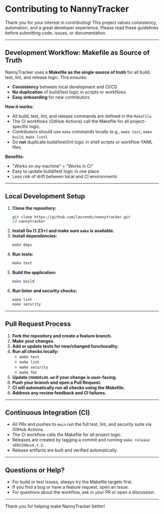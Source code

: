 # Contributing to NannyTracker

Thank you for your interest in contributing! This project values consistency, automation, and a great developer experience. Please read these guidelines before submitting code, issues, or documentation.

---

## Development Workflow: Makefile as Source of Truth

NannyTracker uses a **Makefile as the single source of truth** for all build, test, lint, and release logic. This ensures:
- **Consistency** between local development and CI/CD
- **No duplication** of build/test logic in scripts or workflows
- **Easy onboarding** for new contributors

**How it works:**
- All build, test, lint, and release commands are defined in the `Makefile`.
- The CI workflows (GitHub Actions) call the Makefile for all project-specific logic.
- Contributors should use `make` commands locally (e.g., `make test`, `make build`, `make lint`).
- Do **not** duplicate build/test/lint logic in shell scripts or workflow YAML files.

**Benefits:**
- "Works on my machine" = "Works in CI"
- Easy to update build/test logic in one place
- Less risk of drift between local and CI environments

---

## Local Development Setup

1. **Clone the repository:**
   ```bash
   git clone https://github.com/laurendc/nannytracker.git
   cd nannytracker
   ```
2. **Install Go (1.23+) and make sure `make` is available.**
3. **Install dependencies:**
   ```bash
   make deps
   ```
4. **Run tests:**
   ```bash
   make test
   ```
5. **Build the application:**
   ```bash
   make build
   ```
6. **Run linter and security checks:**
   ```bash
   make lint
   make security
   ```

---

## Pull Request Process

1. **Fork the repository and create a feature branch.**
2. **Make your changes.**
3. **Add or update tests for new/changed functionality.**
4. **Run all checks locally:**
   - `make test`
   - `make lint`
   - `make security`
   - `make fmt`
5. **Update `CHANGELOG.md` if your change is user-facing.**
6. **Push your branch and open a Pull Request.**
7. **CI will automatically run all checks using the Makefile.**
8. **Address any review feedback and CI failures.**

---

## Continuous Integration (CI)

- All PRs and pushes to `main` run the full test, lint, and security suite via GitHub Actions.
- The CI workflow calls the Makefile for all project logic.
- Releases are created by tagging a commit and running `make release VERSION=vX.Y.Z`.
- Release artifacts are built and verified automatically.

---

## Questions or Help?

- For build or test issues, always try the Makefile targets first.
- If you find a bug or have a feature request, open an issue.
- For questions about the workflow, ask in your PR or open a discussion.

---

Thank you for helping make NannyTracker better! 